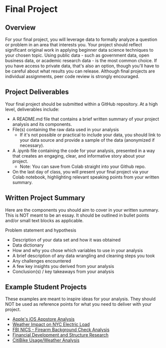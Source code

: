# Final Project

## Overview

For your final project, you will leverage data to formally analyze a question or problem in an area that interests you. Your project should reflect significant original work in applying beginner data science techniques to your chosen topic. Using public data - such as government data, open business data, or academic research data - is the most common choice. If you have access to private data, that's also an option, though you'll have to be careful about what results you can release. Although final projects are individual assignments, peer code review is strongly encouraged.

## Project Deliverables

Your final project should be submitted within a GitHub repository. At a high level, deliverables include:

* A README.md file that contains a brief written summary of your project analysis and its components.
* File(s) containing the raw data used in your analysis
	* If it's not possible or practical to include your data, you should link to your data source and provide a sample of the data (anonymized if necessary).
* A .ipynb file containing the code for your analysis, presented in a way that creates an engaging, clear, and informative story about your project.
	* Note: You can save from Colab straight into your Github repo.
* On the last day of class, you will present your final project via your Colab notebook, highlighting relevant speaking points from your written summary.

## Written Project Summary

Here are the components you should aim to cover in your written summary. This is NOT meant to be an essay. It should be outlined in bullet points and/or small text blocks as applicable.

Problem statement and hypothesis

* Description of your data set and how it was obtained
* Data dictionary
* How and why you chose which variables to use in your analysis
* A brief description of any data wrangling and cleaning steps you took
* Any challenges encountered
* A few key insights you derived from your analysis
* Conclusion(s) / key takeaways from your analysis

## Example Student Projects

These examples are meant to inspire ideas for your analysis. They should NOT be used as reference points for what you need to deliver with your project.

* [Apple's iOS Appstore Analysis]()
* [Weather Impact on NYC Electric Load](https://github.com/JPelaez91/GA_Final_Project/blob/master/NYC_Weather_Energy.ipynb)
* [FBI NICS - Firearm Background Check Analysis](https://github.com/nmosewe/FBI-NICS---Firearm-Background-Check-Analysis/blob/master/fbi-nics-background-check-analysis.ipynb)
* [Financial Development and Structure Research](https://github.com/RoyceKok211/Financial_Development_and_Structure_Research)
* [CitiBike Usage/Weather Analysis](https://github.com/vetteryadam2/Citibike_Weather)